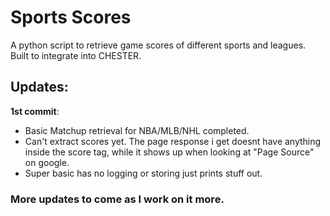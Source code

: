# Sports Scores
A python script to retrieve game scores of different sports and leagues. Built to integrate into CHESTER.

## Updates:

**1st commit**:
 - Basic Matchup retrieval for NBA/MLB/NHL completed.
 - Can't extract scores yet. The page response i get doesnt have anything inside the score tag, while it shows up when looking at "Page Source" on google.
 - Super basic has no logging or storing just prints stuff out. 

### More updates to come as I work on it more.
